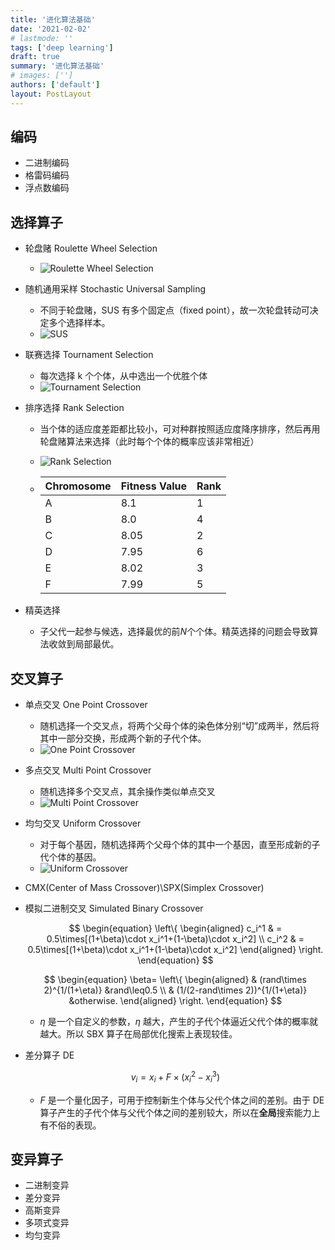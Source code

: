 ```yaml
---
title: '进化算法基础'
date: '2021-02-02'
# lastmode: ''
tags: ['deep learning']
draft: true
summary: '进化算法基础'
# images: ['']
authors: ['default']
layout: PostLayout
---
```


## 编码

- 二进制编码
- 格雷码编码
- 浮点数编码

## 选择算子

- 轮盘赌 Roulette Wheel Selection

  - ![Roulette Wheel Selection](https://i.loli.net/2021/02/04/gP3IHO6VnxTkFwl.png)

- 随机通用采样 Stochastic Universal Sampling

  - 不同于轮盘赌，SUS 有多个固定点（fixed point），故一次轮盘转动可决定多个选择样本。
  - ![SUS](https://i.loli.net/2021/02/04/FvR2azXUkmbpIq1.png)

- 联赛选择 Tournament Selection

  - 每次选择 k 个个体，从中选出一个优胜个体
  - ![Tournament Selection](https://www.tutorialspoint.com/genetic_algorithms/images/tournament_selection.jpg)

- 排序选择 Rank Selection

  - 当个体的适应度差距都比较小，可对种群按照适应度降序排序，然后再用轮盘赌算法来选择（此时每个个体的概率应该非常相近）

  - ![Rank Selection](https://i.loli.net/2021/02/04/yHEOI2bJtz9mPoG.png)

  - | Chromosome | Fitness Value | Rank |
    | ---------- | ------------- | ---- |
    | A          | 8.1           | 1    |
    | B          | 8.0           | 4    |
    | C          | 8.05          | 2    |
    | D          | 7.95          | 6    |
    | E          | 8.02          | 3    |
    | F          | 7.99          | 5    |

- 精英选择

  - 子父代一起参与候选，选择最优的前$N$个个体。精英选择的问题会导致算法收敛到局部最优。

## 交叉算子

- 单点交叉 One Point Crossover

  - 随机选择一个交叉点，将两个父母个体的染色体分别“切”成两半，然后将其中一部分交换，形成两个新的子代个体。
  - ![One Point Crossover](https://i.loli.net/2021/02/04/5elfxpHSYVCnXkR.png)

- 多点交叉 Multi Point Crossover

  - 随机选择多个交叉点，其余操作类似单点交叉
  - ![Multi Point Crossover](https://i.loli.net/2021/02/04/lZeFvNWTHDVAJhS.png)

- 均匀交叉 Uniform Crossover

  - 对于每个基因，随机选择两个父母个体的其中一个基因，直至形成新的子代个体的基因。
  - ![Uniform Crossover](https://i.loli.net/2021/02/04/wfnOBEULdWr3Qzv.png)

- CMX(Center of Mass Crossover)\SPX(Simplex Crossover)

- 模拟二进制交叉 Simulated Binary Crossover

  $$
  \begin{equation}
  \left\{
  \begin{aligned}
  c_i^1 & = 0.5\times[(1+\beta)\cdot x_i^1+(1-\beta)\cdot x_i^2] \\
  c_i^2 & = 0.5\times[(1+\beta)\cdot x_i^1+(1-\beta)\cdot x_i^2]
  \end{aligned}
  \right.
  \end{equation}
  $$

  $$
  \begin{equation}
  \beta=
  \left\{
  \begin{aligned}
  & (rand\times 2)^{1/(1+\eta)} &rand\leq0.5 \\
  & (1/(2-rand\times 2))^{1/(1+\eta)} &otherwise.
  \end{aligned}
  \right.
  \end{equation}
  $$

  - $\eta$ 是一个自定义的参数，$\eta$ 越大，产生的子代个体逼近父代个体的概率就越大。所以 SBX 算子在局部优化搜索上表现较佳。

- 差分算子 DE

  $$
  v_i=x_i+F\times (x_i^2-x_i^3)
  $$

  - $F$ 是一个量化因子，可用于控制新生个体与父代个体之间的差别。由于 DE 算子产生的子代个体与父代个体之间的差别较大，所以在**全局**搜索能力上有不俗的表现。

## 变异算子

- 二进制变异
- 差分变异
- 高斯变异
- 多项式变异
- 均匀变异
